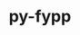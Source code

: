---
title: "py-fypp"
layout: cache
categories: [package, develop]
meta: {"versions": ["3.1"], "compilers": ["gcc@=11.4.0", "gcc@=9.4.0"], "oss": ["ubuntu20.04", "ubuntu22.04"], "platforms": ["linux"], "targets": ["aarch64", "neoverse_v1", "neoverse_v2", "ppc64le", "x86_64_v3"], "stacks": ["e4s", "e4s-aarch64", "e4s-neoverse-v2", "e4s-neoverse_v1", "e4s-power", "root"], "num_specs": 14, "num_specs_by_stack": {"root": 14, "e4s-neoverse_v1": 3, "e4s-power": 4, "e4s": 3, "e4s-aarch64": 1, "e4s-neoverse-v2": 3}}
spec_details: [{"hash": "xxhaw6jvdidn34sqigapldlb4n6igfl3", "compiler": "gcc@=11.4.0", "versions": ["3.1"], "os": "ubuntu20.04", "platform": "linux", "target": "neoverse_v1", "variants": ["build_system=python_pip"], "stacks": ["root", "e4s-neoverse_v1"], "size": "-", "tarball": "https://binaries.spack.io/develop/build_cache/linux-ubuntu20.04-neoverse_v1/gcc-11.4.0/py-fypp-3.1/linux-ubuntu20.04-neoverse_v1-gcc-11.4.0-py-fypp-3.1-xxhaw6jvdidn34sqigapldlb4n6igfl3.spack"}, {"hash": "fkir3oomddrpuyoauo3cnlpjy43oohpb", "compiler": "gcc@=11.4.0", "versions": ["3.1"], "os": "ubuntu20.04", "platform": "linux", "target": "neoverse_v1", "variants": ["build_system=python_pip"], "stacks": ["root", "e4s-neoverse_v1"], "size": "-", "tarball": "https://binaries.spack.io/develop/build_cache/linux-ubuntu20.04-neoverse_v1/gcc-11.4.0/py-fypp-3.1/linux-ubuntu20.04-neoverse_v1-gcc-11.4.0-py-fypp-3.1-fkir3oomddrpuyoauo3cnlpjy43oohpb.spack"}, {"hash": "duaoxubktentn7altnpwvkas3ibcn6rm", "compiler": "gcc@=9.4.0", "versions": ["3.1"], "os": "ubuntu20.04", "platform": "linux", "target": "ppc64le", "variants": ["build_system=python_pip"], "stacks": ["root", "e4s-power"], "size": "-", "tarball": "https://binaries.spack.io/develop/build_cache/linux-ubuntu20.04-ppc64le/gcc-9.4.0/py-fypp-3.1/linux-ubuntu20.04-ppc64le-gcc-9.4.0-py-fypp-3.1-duaoxubktentn7altnpwvkas3ibcn6rm.spack"}, {"hash": "j2k7vzsnk7mrirfbkbvecpi7p3jzryvi", "compiler": "gcc@=9.4.0", "versions": ["3.1"], "os": "ubuntu20.04", "platform": "linux", "target": "ppc64le", "variants": ["build_system=python_pip"], "stacks": ["root", "e4s-power"], "size": "-", "tarball": "https://binaries.spack.io/develop/build_cache/linux-ubuntu20.04-ppc64le/gcc-9.4.0/py-fypp-3.1/linux-ubuntu20.04-ppc64le-gcc-9.4.0-py-fypp-3.1-j2k7vzsnk7mrirfbkbvecpi7p3jzryvi.spack"}, {"hash": "wquf2rp6azd2rycuegmt6iug2p7zqwdk", "compiler": "gcc@=9.4.0", "versions": ["3.1"], "os": "ubuntu20.04", "platform": "linux", "target": "ppc64le", "variants": ["build_system=python_pip"], "stacks": ["root", "e4s-power"], "size": "-", "tarball": "https://binaries.spack.io/develop/build_cache/linux-ubuntu20.04-ppc64le/gcc-9.4.0/py-fypp-3.1/linux-ubuntu20.04-ppc64le-gcc-9.4.0-py-fypp-3.1-wquf2rp6azd2rycuegmt6iug2p7zqwdk.spack"}, {"hash": "ifkue7uay45csb52bqorsbht36krumai", "compiler": "gcc@=9.4.0", "versions": ["3.1"], "os": "ubuntu20.04", "platform": "linux", "target": "ppc64le", "variants": ["build_system=python_pip"], "stacks": ["root", "e4s-power"], "size": "-", "tarball": "https://binaries.spack.io/develop/build_cache/linux-ubuntu20.04-ppc64le/gcc-9.4.0/py-fypp-3.1/linux-ubuntu20.04-ppc64le-gcc-9.4.0-py-fypp-3.1-ifkue7uay45csb52bqorsbht36krumai.spack"}, {"hash": "fn5u3ci6v5chf243m3mt2nzezo7747av", "compiler": "gcc@=11.4.0", "versions": ["3.1"], "os": "ubuntu20.04", "platform": "linux", "target": "x86_64_v3", "variants": ["build_system=python_pip"], "stacks": ["root", "e4s"], "size": "-", "tarball": "https://binaries.spack.io/develop/build_cache/linux-ubuntu20.04-x86_64_v3/gcc-11.4.0/py-fypp-3.1/linux-ubuntu20.04-x86_64_v3-gcc-11.4.0-py-fypp-3.1-fn5u3ci6v5chf243m3mt2nzezo7747av.spack"}, {"hash": "knwps4qvuo26lqjp2d3jvbjoi6yvecbz", "compiler": "gcc@=11.4.0", "versions": ["3.1"], "os": "ubuntu20.04", "platform": "linux", "target": "x86_64_v3", "variants": ["build_system=python_pip"], "stacks": ["root", "e4s"], "size": "-", "tarball": "https://binaries.spack.io/develop/build_cache/linux-ubuntu20.04-x86_64_v3/gcc-11.4.0/py-fypp-3.1/linux-ubuntu20.04-x86_64_v3-gcc-11.4.0-py-fypp-3.1-knwps4qvuo26lqjp2d3jvbjoi6yvecbz.spack"}, {"hash": "qe6nfnxfks3buaf6h7brp3bcxvi6pz7z", "compiler": "gcc@=11.4.0", "versions": ["3.1"], "os": "ubuntu22.04", "platform": "linux", "target": "aarch64", "variants": ["build_system=python_pip"], "stacks": ["root", "e4s-aarch64"], "size": "-", "tarball": "https://binaries.spack.io/develop/build_cache/linux-ubuntu22.04-aarch64/gcc-11.4.0/py-fypp-3.1/linux-ubuntu22.04-aarch64-gcc-11.4.0-py-fypp-3.1-qe6nfnxfks3buaf6h7brp3bcxvi6pz7z.spack"}, {"hash": "mm7kpc7hj6p37jifhjurzkyc4u2wsmpd", "compiler": "gcc@=11.4.0", "versions": ["3.1"], "os": "ubuntu22.04", "platform": "linux", "target": "neoverse_v1", "variants": ["build_system=python_pip"], "stacks": ["root", "e4s-neoverse_v1"], "size": "-", "tarball": "https://binaries.spack.io/develop/build_cache/linux-ubuntu22.04-neoverse_v1/gcc-11.4.0/py-fypp-3.1/linux-ubuntu22.04-neoverse_v1-gcc-11.4.0-py-fypp-3.1-mm7kpc7hj6p37jifhjurzkyc4u2wsmpd.spack"}, {"hash": "bel4dfccpdxdfoxwkkwzvlpmduypkmlb", "compiler": "gcc@=11.4.0", "versions": ["3.1"], "os": "ubuntu22.04", "platform": "linux", "target": "neoverse_v2", "variants": ["build_system=python_pip"], "stacks": ["root", "e4s-neoverse-v2"], "size": "-", "tarball": "https://binaries.spack.io/develop/build_cache/linux-ubuntu22.04-neoverse_v2/gcc-11.4.0/py-fypp-3.1/linux-ubuntu22.04-neoverse_v2-gcc-11.4.0-py-fypp-3.1-bel4dfccpdxdfoxwkkwzvlpmduypkmlb.spack"}, {"hash": "ijrhbmrm72kebum5x5iv4dmdcoqyhdwi", "compiler": "gcc@=11.4.0", "versions": ["3.1"], "os": "ubuntu22.04", "platform": "linux", "target": "neoverse_v2", "variants": ["build_system=python_pip"], "stacks": ["root", "e4s-neoverse-v2"], "size": "-", "tarball": "https://binaries.spack.io/develop/build_cache/linux-ubuntu22.04-neoverse_v2/gcc-11.4.0/py-fypp-3.1/linux-ubuntu22.04-neoverse_v2-gcc-11.4.0-py-fypp-3.1-ijrhbmrm72kebum5x5iv4dmdcoqyhdwi.spack"}, {"hash": "u3yzwoxs5mjkrocytuu4yx3gur6wneft", "compiler": "gcc@=11.4.0", "versions": ["3.1"], "os": "ubuntu22.04", "platform": "linux", "target": "neoverse_v2", "variants": ["build_system=python_pip"], "stacks": ["root", "e4s-neoverse-v2"], "size": "-", "tarball": "https://binaries.spack.io/develop/build_cache/linux-ubuntu22.04-neoverse_v2/gcc-11.4.0/py-fypp-3.1/linux-ubuntu22.04-neoverse_v2-gcc-11.4.0-py-fypp-3.1-u3yzwoxs5mjkrocytuu4yx3gur6wneft.spack"}, {"hash": "ymo2ryrlo6pjzaoajk7bzppkmw2dd7jz", "compiler": "gcc@=11.4.0", "versions": ["3.1"], "os": "ubuntu22.04", "platform": "linux", "target": "x86_64_v3", "variants": ["build_system=python_pip"], "stacks": ["root", "e4s"], "size": "-", "tarball": "https://binaries.spack.io/develop/build_cache/linux-ubuntu22.04-x86_64_v3/gcc-11.4.0/py-fypp-3.1/linux-ubuntu22.04-x86_64_v3-gcc-11.4.0-py-fypp-3.1-ymo2ryrlo6pjzaoajk7bzppkmw2dd7jz.spack"}]
---